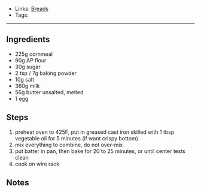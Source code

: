 - Links: [Breads](Breads.md)
- Tags: 

---

## Ingredients
- 225g cornmeal
- 90g AP flour
- 30g sugar
- 2 tsp / 7g baking powder
- 10g salt
- 360g milk
- 56g butter unsalted, melted
- 1 egg
## Steps
1. preheat oven to 425F, put in greased cast iron skilled with 1 tbsp vegetable oil for 5 minutes (if want crispy bottom)
2. mix everything to combine, do not over-mix
3. put batter in pan, then bake for 20 to 25 minutes, or until center tests clean
4. cook on wire rack
## Notes

